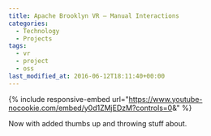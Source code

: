 ```yaml
---
title: Apache Brooklyn VR – Manual Interactions
categories:
  - Technology
  - Projects
tags:
  - vr
  - project
  - oss
last_modified_at: 2016-06-12T18:11:40+00:00
---
```


{% include responsive-embed url="https://www.youtube-nocookie.com/embed/y0d1ZMjEDzM?controls=0&amp;" %}

Now with added thumbs up and throwing stuff about.